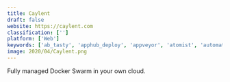 ```yaml
---
title: Caylent
draft: false 
website: https://caylent.com
classification: ['']
platform: ['Web']
keywords: ['ab_tasty', 'apphub_deploy', 'appveyor', 'atomist', 'automate_that_shit', 'bitnami', 'buddy', 'circleci', 'dops', 'hotjar', 'nomad_project', 'prelang', 'push_to_deploy', 'shipway', 'surge', 'taplytics', 'testcomplete', 'tutum', 'zoho_pagesense']
image: 2020/04/Caylent.png
---
```

Fully managed Docker Swarm in your own cloud.